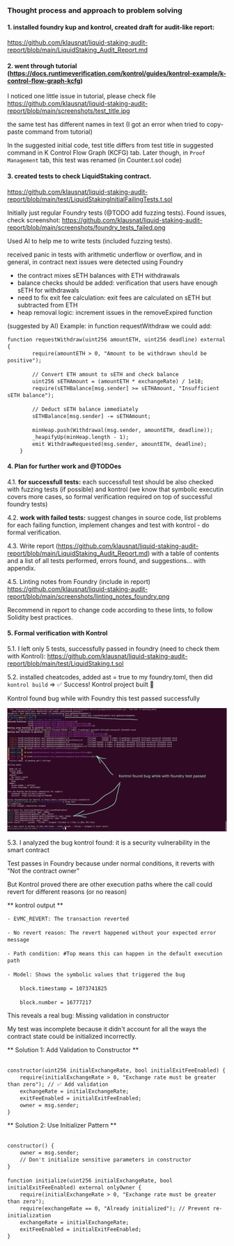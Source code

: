 ### Thought process and approach to problem solving

####  1. installed foundry kup and kontrol, created draft for audit-like report:
https://github.com/klausnat/liquid-staking-audit-report/blob/main/LiquidStaking_Audit_Report.md

####  2. went through tutorial (https://docs.runtimeverification.com/kontrol/guides/kontrol-example/k-control-flow-graph-kcfg)

   I noticed one little issue in tutorial, please check file 
   https://github.com/klausnat/liquid-staking-audit-report/blob/main/screenshots/test_title.jpg
   
   the same test has different names in text (I got an error when tried to copy-paste command from tutorial)
   
   In the suggested initial code, test title  differs from test title in suggested command in K Control Flow Graph (KCFG) tab.
   Later though, in `Proof Management` tab, this test was renamed (in Counter.t.sol code)
   
####  3. created tests to check LiquidStaking contract. 

https://github.com/klausnat/liquid-staking-audit-report/blob/main/test/LiquidStakingInitialFailingTests.t.sol

Initially just regular Foundry tests (@TODO add fuzzing tests). Found issues, check screenshot:
https://github.com/klausnat/liquid-staking-audit-report/blob/main/screenshots/foundry_tests_failed.png

Used AI to help me to write tests (included fuzzing tests).

received panic in tests with arithmetic underflow or overflow, and in general, in contract next issues were detected using Foundry

- the contract mixes sETH balances with ETH withdrawals
- balance checks should be added: verification that users have enough sETH for withdrawals
- need to fix exit fee calculation: exit fees are calculated on sETH but subtracted from ETH
- heap removal logic: increment issues in the removeExpired function

(suggested by AI)
Example: in function requestWithdraw we could add:

```solidity
function requestWithdraw(uint256 amountETH, uint256 deadline) external {
        require(amountETH > 0, "Amount to be withdrawn should be positive");
        
        // Convert ETH amount to sETH and check balance
        uint256 sETHAmount = (amountETH * exchangeRate) / 1e18;
        require(sETHBalance[msg.sender] >= sETHAmount, "Insufficient sETH balance");
        
        // Deduct sETH balance immediately
        sETHBalance[msg.sender] -= sETHAmount;
        
        minHeap.push(Withdrawal(msg.sender, amountETH, deadline));
        _heapifyUp(minHeap.length - 1);
        emit WithdrawRequested(msg.sender, amountETH, deadline);
    }
```

 ####  4. Plan for further work and @TODOes

   4.1. **for successfull tests:** each successfull test should be also checked with fuzzing tests (if possible) and kontrol (we know that symbolic executin covers more cases, so formal verification required on top of successful foundry tests)
   
   4.2. **work with failed tests:** suggest changes in source code, list problems for each failing function, implement changes and test with kontrol - do formal verification.
   
   4.3. Write report (https://github.com/klausnat/liquid-staking-audit-report/blob/main/LiquidStaking_Audit_Report.md) 
        with a table of contents and a list of all tests performed, errors found, and suggestions... with appendix.

   4.5. Linting notes from Foundry (include in report)
  https://github.com/klausnat/liquid-staking-audit-report/blob/main/screenshots/linting_notes_foundry.png

 Recommend in report to change code according to these lints, to follow Solidity best practices.
   
####  5. Formal verification with Kontrol    

   5.1. I left only 5 tests,  successfully passed in foundry (need to check them with Kontrol):
   https://github.com/klausnat/liquid-staking-audit-report/blob/main/test/LiquidStaking.t.sol
   
   5.2. installed cheatcodes, added ast = true to my foundry.toml, then did `kontrol build` => ✅ Success! Kontrol project built 💪

   Kontrol found bug while with Foundry this test passed successfully

   ![kountrol found security vulnerability](https://github.com/klausnat/liquid-staking-audit-report/blob/main/screenshots/Revert_if_not_owner_Proof_failed.png)

   5.3. I analyzed the bug kontrol found: it is a security vulnerability in the smart contract

   Test passes in Foundry because under normal conditions, it reverts with "Not the contract owner"

   But Kontrol proved there are other execution paths where the call could revert for different reasons (or no reason)

** kontrol output **

    - EVMC_REVERT: The transaction reverted

    - No revert reason: The revert happened without your expected error message

    - Path condition: #Top means this can happen in the default execution path

    - Model: Shows the symbolic values that triggered the bug

        block.timestamp = 1073741825

        block.number = 16777217


   This reveals a real bug: Missing validation in constructor

   My test was incomplete because it didn't account for all the ways the contract state could be initialized incorrectly.

 ** Solution 1: Add Validation to Constructor **
```solidity

constructor(uint256 initialExchangeRate, bool initialExitFeeEnabled) {
    require(initialExchangeRate > 0, "Exchange rate must be greater than zero"); // ✅ Add validation
    exchangeRate = initialExchangeRate;
    exitFeeEnabled = initialExitFeeEnabled;
    owner = msg.sender;
}
```

** Solution 2: Use Initializer Pattern ** 
```solidity

constructor() {
    owner = msg.sender;
    // Don't initialize sensitive parameters in constructor
}

function initialize(uint256 initialExchangeRate, bool initialExitFeeEnabled) external onlyOwner {
    require(initialExchangeRate > 0, "Exchange rate must be greater than zero");
    require(exchangeRate == 0, "Already initialized"); // Prevent re-initialization
    exchangeRate = initialExchangeRate;
    exitFeeEnabled = initialExitFeeEnabled;
}
```

   